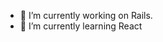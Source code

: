 <!--
**hwangwoojin/hwangwoojin** is a ✨ _special_ ✨ repository because its `README.md` (this file) appears on your GitHub profile.
-->

- 🔭 I’m currently working on Rails.
- 🌱 I’m currently learning React

<!--
- 👯 I’m looking to collaborate on ...
- 🤔 I’m looking for help with ...
- 💬 Ask me about ...
- 📫 How to reach me: ...
- 😄 Pronouns: ...
- ⚡ Fun fact: ...
-->
